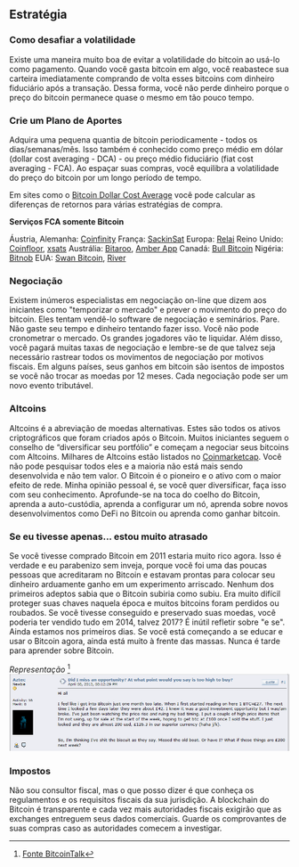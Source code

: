 ## Estratégia

### Como desafiar a volatilidade
Existe uma maneira muito boa de evitar a volatilidade do bitcoin ao usá-lo como pagamento. Quando você gasta bitcoin em algo, você reabastece sua carteira imediatamente comprando de volta esses bitcoins com dinheiro fiduciário após a transação. Dessa forma, você não perde dinheiro porque o preço do bitcoin permanece quase o mesmo em tão pouco tempo.

### Crie um Plano de Aportes
Adquira uma pequena quantia de bitcoin periodicamente - todos os dias/semanas/mês. Isso também é conhecido como preço médio em dólar (dollar cost averaging - DCA) - ou preço médio fiduciário (fiat cost averaging - FCA). Ao espaçar suas compras, você equilibra a volatilidade do preço do bitcoin por um longo período de tempo.

Em sites como o [Bitcoin Dollar Cost Average](https://www.bitcoindollarcostaverage.com/) você pode calcular as diferenças de retornos para várias estratégias de compra.

**Serviços FCA somente Bitcoin**

Áustria, Alemanha: [Coinfinity](https://coinfinity.co/sparplan/?ref=6716)
França: [SackinSat](https://www.stackinsat.com/)
Europa: [Relai](https://relai.ch/)
Reino Unido: [Coinfloor](https://coinfloor.co.uk/hodl/), [xsats](https://xsats.com/)
Austrália: [Bitaroo](https://support.bitaroo.com.au/hc/en-au/articles/360042838874-Recurring-Buy-DCA-), [Amber App](https://amber.app/)
Canadá: [Bull Bitcoin](https://bullbitcoin.com/)
Nigéria: [Bitnob](https://bitnob.com/)
EUA: [Swan Bitcoin](https://www.swanbitcoin.com/), [River](https://river.com/)

### Negociação
Existem inúmeros especialistas em negociação on-line que dizem aos iniciantes como "temporizar o mercado" e prever o movimento do preço do bitcoin. Eles tentam vendê-lo software de negociação e seminários. Pare. Não gaste seu tempo e dinheiro tentando fazer isso. Você não pode cronometrar o mercado. Os grandes jogadores vão te liquidar. Além disso, você pagará muitas taxas de negociação e lembre-se de que talvez seja necessário rastrear todos os movimentos de negociação por motivos fiscais. Em alguns países, seus ganhos em bitcoin são isentos de impostos se você não trocar as moedas por 12 meses. Cada negociação pode ser um novo evento tributável.

### Altcoins
Altcoins é a abreviação de moedas alternativas. Estes são todos os ativos criptográficos que foram criados após o Bitcoin. Muitos iniciantes seguem o conselho de “diversificar seu portfólio” e começam a negociar seus bitcoins com Altcoins. Milhares de Altcoins estão listados no [Coinmarketcap](https://coinmarketcap.com/). Você não pode pesquisar todos eles e a maioria não está mais sendo desenvolvida e não tem valor. O Bitcoin é o pioneiro e o ativo com o maior efeito de rede. Minha opinião pessoal é, se você quer diversificar, faça isso com seu conhecimento. Aprofunde-se na toca do coelho do Bitcoin, aprenda a auto-custódia, aprenda a configurar um nó, aprenda sobre novos desenvolvimentos como DeFi no Bitcoin ou aprenda como ganhar bitcoin.

### Se eu tivesse apenas... estou muito atrasado
Se você tivesse comprado Bitcoin em 2011 estaria muito rico agora. Isso é verdade e eu parabenizo sem inveja, porque você foi uma das poucas pessoas que acreditaram no Bitcoin e estavam prontas para colocar seu dinheiro arduamente ganho em um experimento arriscado. Nenhum dos primeiros adeptos sabia que o Bitcoin subiria como subiu. Era muito difícil proteger suas chaves naquela época e muitos bitcoins foram perdidos ou roubados. Se você tivesse conseguido e preservado suas moedas, você poderia ter vendido tudo em 2014, talvez 2017? É inútil refletir sobre "e se". Ainda estamos nos primeiros dias. Se você está começando a se educar e usar o Bitcoin agora, ainda está muito à frente das massas. Nunca é tarde para aprender sobre Bitcoin.

*Representação* [^73]
![Aqui está alguém pensando em chegar tarde demais em 2013](resources/_too-late.png)

### Impostos
Não sou consultor fiscal, mas o que posso dizer é que conheça os regulamentos e os requisitos fiscais da sua jurisdição. A blockchain do Bitcoin é transparente e cada vez mais autoridades fiscais exigirão que as exchanges entreguem seus dados comerciais. Guarde os comprovantes de suas compras caso as autoridades comecem a investigar.

[^73]: [Fonte BitcoinTalk](https://bitcointalk.org/index.php?topic=170725.0)
